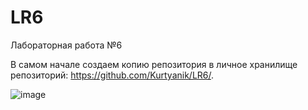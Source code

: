 # LR6
Лабораторная работа №6

В самом начале создаем копию репозитория в личное хранилище репозиторий: https://github.com/Kurtyanik/LR6/.

![image](https://user-images.githubusercontent.com/116668932/199715394-bb9760d2-e36d-45b8-ba79-ba5b203cb48d.png)
